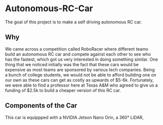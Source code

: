 # Autonomous-RC-Car
The goal of this project is to make a self driving autonomous RC car. 

## Why
We came across a competition called RoboRacer where different teams build an autonomous RC car and compete against each other to
see who has the fastest, which got us very interested in doing something similar. One thing that we noticed initially was the fact
that these cars would be expensive as most teams are sponsored by various tech companies. Being a bunch of college students, we would 
not be able to afford building one on our own as these cars can get as costly as upwards of $5-6k. Fortunately, we were able to find a 
professor here at Texas A&M who agreed to give us a funding of $2.5k to build a cheaper version of this RC car.

## Components of the Car
This car is equippped with a NVIDIA Jetson Nano Orin, a 360° LiDAR,  
